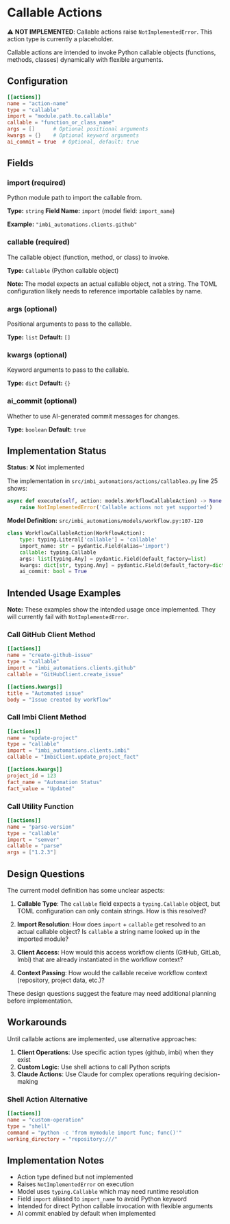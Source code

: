 # Callable Actions

⚠️ **NOT IMPLEMENTED**: Callable actions raise `NotImplementedError`. This action type is currently a placeholder.

Callable actions are intended to invoke Python callable objects (functions, methods, classes) dynamically with flexible arguments.

## Configuration

```toml
[[actions]]
name = "action-name"
type = "callable"
import = "module.path.to.callable"
callable = "function_or_class_name"
args = []      # Optional positional arguments
kwargs = {}    # Optional keyword arguments
ai_commit = true  # Optional, default: true
```

## Fields

### import (required)

Python module path to import the callable from.

**Type:** `string`
**Field Name:** `import` (model field: `import_name`)

**Example:** `"imbi_automations.clients.github"`

### callable (required)

The callable object (function, method, or class) to invoke.

**Type:** `Callable` (Python callable object)

**Note:** The model expects an actual callable object, not a string. The TOML configuration likely needs to reference importable callables by name.

### args (optional)

Positional arguments to pass to the callable.

**Type:** `list`
**Default:** `[]`

### kwargs (optional)

Keyword arguments to pass to the callable.

**Type:** `dict`
**Default:** `{}`

### ai_commit (optional)

Whether to use AI-generated commit messages for changes.

**Type:** `boolean`
**Default:** `true`

## Implementation Status

**Status:** ❌ Not implemented

The implementation in `src/imbi_automations/actions/callablea.py` line 25 shows:

```python
async def execute(self, action: models.WorkflowCallableAction) -> None:
    raise NotImplementedError('Callable actions not yet supported')
```

**Model Definition:** `src/imbi_automations/models/workflow.py:107-120`

```python
class WorkflowCallableAction(WorkflowAction):
    type: typing.Literal['callable'] = 'callable'
    import_name: str = pydantic.Field(alias='import')
    callable: typing.Callable
    args: list[typing.Any] = pydantic.Field(default_factory=list)
    kwargs: dict[str, typing.Any] = pydantic.Field(default_factory=dict)
    ai_commit: bool = True
```

## Intended Usage Examples

**Note:** These examples show the intended usage once implemented. They will currently fail with `NotImplementedError`.

### Call GitHub Client Method

```toml
[[actions]]
name = "create-github-issue"
type = "callable"
import = "imbi_automations.clients.github"
callable = "GitHubClient.create_issue"

[[actions.kwargs]]
title = "Automated issue"
body = "Issue created by workflow"
```

### Call Imbi Client Method

```toml
[[actions]]
name = "update-project"
type = "callable"
import = "imbi_automations.clients.imbi"
callable = "ImbiClient.update_project_fact"

[[actions.kwargs]]
project_id = 123
fact_name = "Automation Status"
fact_value = "Updated"
```

### Call Utility Function

```toml
[[actions]]
name = "parse-version"
type = "callable"
import = "semver"
callable = "parse"
args = ["1.2.3"]
```

## Design Questions

The current model definition has some unclear aspects:

1. **Callable Type**: The `callable` field expects a `typing.Callable` object, but TOML configuration can only contain strings. How is this resolved?

2. **Import Resolution**: How does `import` + `callable` get resolved to an actual callable object? Is `callable` a string name looked up in the imported module?

3. **Client Access**: How would this access workflow clients (GitHub, GitLab, Imbi) that are already instantiated in the workflow context?

4. **Context Passing**: How would the callable receive workflow context (repository, project data, etc.)?

These design questions suggest the feature may need additional planning before implementation.

## Workarounds

Until callable actions are implemented, use alternative approaches:

1. **Client Operations**: Use specific action types (github, imbi) when they exist
2. **Custom Logic**: Use shell actions to call Python scripts
3. **Claude Actions**: Use Claude for complex operations requiring decision-making

### Shell Action Alternative

```toml
[[actions]]
name = "custom-operation"
type = "shell"
command = "python -c 'from mymodule import func; func()'"
working_directory = "repository:///"
```

## Implementation Notes

- Action type defined but not implemented
- Raises `NotImplementedError` on execution
- Model uses `typing.Callable` which may need runtime resolution
- Field `import` aliased to `import_name` to avoid Python keyword
- Intended for direct Python callable invocation with flexible arguments
- AI commit enabled by default when implemented
